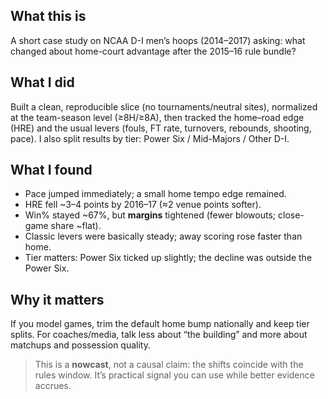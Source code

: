 ## What this is
A short case study on NCAA D-I men’s hoops (2014–2017) asking: what changed about home-court advantage after the 2015–16 rule bundle?

## What I did
Built a clean, reproducible slice (no tournaments/neutral sites), normalized at the team-season level (≥8H/≥8A), then tracked the home–road edge (HRE) and the usual levers (fouls, FT rate, turnovers, rebounds, shooting, pace). I also split results by tier: Power Six / Mid-Majors / Other D-I.

## What I found
- Pace jumped immediately; a small home tempo edge remained.
- HRE fell ~3–4 points by 2016–17 (≈2 venue points softer).
- Win% stayed ~67%, but **margins** tightened (fewer blowouts; close-game share ~flat).
- Classic levers were basically steady; away scoring rose faster than home.
- Tier matters: Power Six ticked up slightly; the decline was outside the Power Six.

## Why it matters
If you model games, trim the default home bump nationally and keep tier splits. For coaches/media, talk less about “the building” and more about matchups and possession quality.

> This is a **nowcast**, not a causal claim: the shifts coincide with the rules window. It’s practical signal you can use while better evidence accrues.
